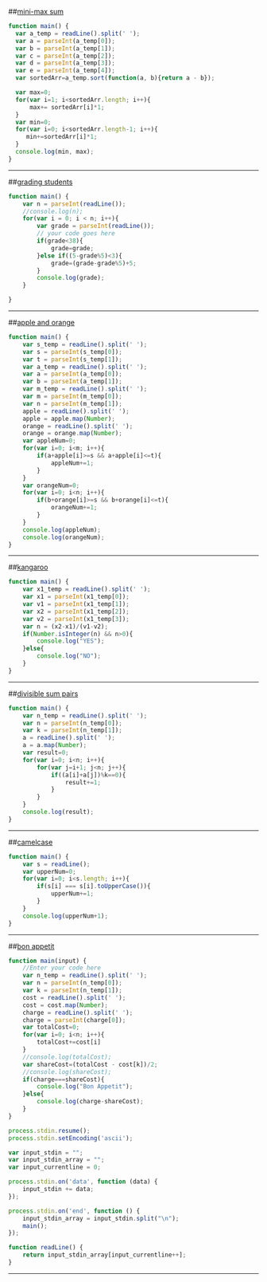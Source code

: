 ##[mini-max sum](https://www.hackerrank.com/challenges/mini-max-sum)

```javascript
function main() {
  var a_temp = readLine().split(' ');
  var a = parseInt(a_temp[0]);
  var b = parseInt(a_temp[1]);
  var c = parseInt(a_temp[2]);
  var d = parseInt(a_temp[3]);
  var e = parseInt(a_temp[4]);
  var sortedArr=a_temp.sort(function(a, b){return a - b});

  var max=0;
  for(var i=1; i<sortedArr.length; i++){
      max+= sortedArr[i]*1;
  }
  var min=0;
  for(var i=0; i<sortedArr.length-1; i++){
     min+=sortedArr[i]*1;
  }
  console.log(min, max);
}

```
***

##[grading students](https://www.hackerrank.com/challenges/grading)

```javascript
function main() {
    var n = parseInt(readLine());
    //console.log(n);
    for(var i = 0; i < n; i++){
        var grade = parseInt(readLine());
        // your code goes here
        if(grade<38){
            grade=grade;
        }else if((5-grade%5)<3){
            grade=(grade-grade%5)+5;
        }
        console.log(grade);
    }

}

```
***

##[apple and orange](https://www.hackerrank.com/challenges/apple-and-orange)

```javascript
function main() {
    var s_temp = readLine().split(' ');
    var s = parseInt(s_temp[0]);
    var t = parseInt(s_temp[1]);
    var a_temp = readLine().split(' ');
    var a = parseInt(a_temp[0]);
    var b = parseInt(a_temp[1]);
    var m_temp = readLine().split(' ');
    var m = parseInt(m_temp[0]);
    var n = parseInt(m_temp[1]);
    apple = readLine().split(' ');
    apple = apple.map(Number);
    orange = readLine().split(' ');
    orange = orange.map(Number);
    var appleNum=0;
    for(var i=0; i<m; i++){
        if(a+apple[i]>=s && a+apple[i]<=t){
            appleNum+=1;
        }
    }
    var orangeNum=0;
    for(var i=0; i<n; i++){
        if(b+orange[i]>=s && b+orange[i]<=t){
            orangeNum+=1;
        }
    }
    console.log(appleNum);
    console.log(orangeNum);
}


```
***

##[kangaroo](https://www.hackerrank.com/challenges/kangaroo)

```javascript
function main() {
    var x1_temp = readLine().split(' ');
    var x1 = parseInt(x1_temp[0]);
    var v1 = parseInt(x1_temp[1]);
    var x2 = parseInt(x1_temp[2]);
    var v2 = parseInt(x1_temp[3]);
    var n = (x2-x1)/(v1-v2);
    if(Number.isInteger(n) && n>0){
        console.log("YES");
    }else{
        console.log("NO");
    }
}

```
***
##[divisible sum pairs](https://www.hackerrank.com/challenges/divisible-sum-pairs)

```javascript
function main() {
    var n_temp = readLine().split(' ');
    var n = parseInt(n_temp[0]);
    var k = parseInt(n_temp[1]);
    a = readLine().split(' ');
    a = a.map(Number);
    var result=0;
    for(var i=0; i<n; i++){
        for(var j=i+1; j<n; j++){
            if((a[i]+a[j])%k==0){
                result+=1;
            }
        }
    }
    console.log(result);
}

```
***

##[camelcase](https://www.hackerrank.com/challenges/camelcase)

```javascript
function main() {
    var s = readLine();
    var upperNum=0;
    for(var i=0; i<s.length; i++){
        if(s[i] === s[i].toUpperCase()){
            upperNum+=1;
        }
    }
    console.log(upperNum+1);
}

```
***

##[bon appetit](https://www.hackerrank.com/challenges/bon-appetit)

```javascript
function main(input) {
    //Enter your code here
    var n_temp = readLine().split(' ');
    var n = parseInt(n_temp[0]);
    var k = parseInt(n_temp[1]);
    cost = readLine().split(' ');
    cost = cost.map(Number);
    charge = readLine().split(' ');
    charge = parseInt(charge[0]);
    var totalCost=0;
    for(var i=0; i<n; i++){
        totalCost+=cost[i]
    }
    //console.log(totalCost);
    var shareCost=(totalCost - cost[k])/2;
    //console.log(shareCost);
    if(charge===shareCost){
        console.log("Bon Appetit");
    }else{
        console.log(charge-shareCost);
    }
}

process.stdin.resume();
process.stdin.setEncoding('ascii');

var input_stdin = "";
var input_stdin_array = "";
var input_currentline = 0;

process.stdin.on('data', function (data) {
    input_stdin += data;
});

process.stdin.on('end', function () {
    input_stdin_array = input_stdin.split("\n");
    main();    
});

function readLine() {
    return input_stdin_array[input_currentline++];
}
```
***
